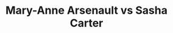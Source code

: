 ---
title: Mary-Anne Arsenault vs Sasha Carter
player1:
  name: Arsenault, Mary-Anne
  percent: 82
  wins: 2
  losses: 3
player2:
  name: Carter, Sasha
  percent: 81
  wins: 3
  losses: 2
games:
- player1:
    team: CA
    position: Second
    percent: 88
    win: 1
    loss: 0
  player2:
    team: BC
    position: Second
    percent: 80
    win: 0
    loss: 1
  event: Hearts
  year: 2005
  draw: Round Robin(14)
  score: CA 7 - BC 4
- player1:
    team: NS
    position: Second
    percent: 85
    win: 0
    loss: 1
  player2:
    team: BC
    position: Second
    percent: 80
    win: 1
    loss: 0
  event: Hearts
  year: 2006
  draw: Round Robin(6)
  score: NS 6 - BC 7
- player1:
    team: NS
    position: Second
    percent: 86
    win: 0
    loss: 1
  player2:
    team: BC
    position: Second
    percent: 80
    win: 1
    loss: 0
  event: Hearts
  year: 2006
  draw: Page 1-2(19)
  score: BC 6 - NS 5
- player1:
    team: NS
    position: Fourth
    percent: 78
    win: 1
    loss: 0
  player2:
    team: CA
    position: Second
    percent: 81
    win: 0
    loss: 1
  event: Hearts
  year: 2008
  draw: Round Robin(6)
  score: CA 5 - NS 7
- player1:
    team: NS
    position: Fourth
    percent: 74
    win: 0
    loss: 1
  player2:
    team: BC
    position: Second
    percent: 86
    win: 1
    loss: 0
  event: Hearts
  year: 2013
  draw: Round Robin(5)
  score: NS 4 - BC 9
- player1:
    team: CJO
    position: Second
    percent: 80
    win: 0
    loss: 1
  player2:
    team: SCO
    position: Second
    percent: 86
    win: 1
    loss: 0
  event: Trials (Women)
  year: 2005
  draw: Round Robin(1)
  score: CJO 6 - SCO 7
---